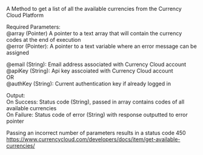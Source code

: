 ﻿A Method to get a list of all the available currencies from the Currency Cloud Platform    Required Parameters:  @array (Pointer) A pointer to a text array that will contain the currency codes at the end of execution  @error (Pointer): A pointer to a text variable where an error message can be assigned    @email (String): Email address associated with Currency Cloud account  @apiKey (String): Api key asscoiated with Currency Cloud account  OR  @authKey (String): Current authentication key if already logged in     Output:  On Success: Status code (String), passed in array contains codes of all available currencies  On Failure: Status code of error (String) with response outputted to error pointer    Passing an incorrect number of parameters results in a status code 450  https://www.currencycloud.com/developers/docs/item/get-available-currencies/